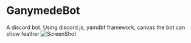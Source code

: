 ﻿# GanymedeBot
 
A discord bot.
Using discord.js, yamdbf framework, canvas
the bot can show feather
![ScreenShot](https://i.imgur.com/gbWdFTP.png)

